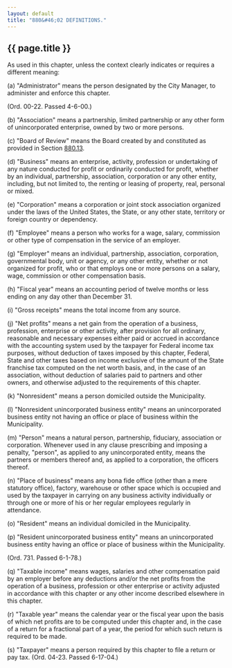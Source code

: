 ```yaml
---
layout: default 
title: "880&#46;02 DEFINITIONS."
---
```


{{ page.title }}
----------------

As used in this chapter, unless the context clearly indicates or
requires a different meaning:

​(a) "Administrator" means the person designated by the City Manager, to
administer and enforce this chapter.

(Ord. 00-22. Passed 4-6-00.)

​(b) "Association" means a partnership, limited partnership or any other
form of unincorporated enterprise, owned by two or more persons.

​(c) "Board of Review" means the Board created by and constituted as
provided in Section [880.13](3ff78c80.html).

​(d) "Business" means an enterprise, activity, profession or undertaking
of any nature conducted for profit or ordinarily conducted for profit,
whether by an individual, partnership, association, corporation or any
other entity, including, but not limited to, the renting or leasing of
property, real, personal or mixed.

​(e) "Corporation" means a corporation or joint stock association
organized under the laws of the United States, the State, or any other
state, territory or foreign country or dependency.

​(f) "Employee" means a person who works for a wage, salary, commission
or other type of compensation in the service of an employer.

​(g) "Employer" means an individual, partnership, association,
corporation, governmental body, unit or agency, or any other entity,
whether or not organized for profit, who or that employs one or more
persons on a salary, wage, commission or other compensation basis.

​(h) "Fiscal year" means an accounting period of twelve months or less
ending on any day other than December 31.

​(i) "Gross receipts" means the total income from any source.

​(j) "Net profits" means a net gain from the operation of a business,
profession, enterprise or other activity, after provision for all
ordinary, reasonable and necessary expenses either paid or accrued in
accordance with the accounting system used by the taxpayer for Federal
income tax purposes, without deduction of taxes imposed by this chapter,
Federal, State and other taxes based on income exclusive of the amount
of the State franchise tax computed on the net worth basis, and, in the
case of an association, without deduction of salaries paid to partners
and other owners, and otherwise adjusted to the requirements of this
chapter.

​(k) "Nonresident" means a person domiciled outside the Municipality.

​(l) "Nonresident unincorporated business entity" means an
unincorporated business entity not having an office or place of business
within the Municipality.

​(m) "Person" means a natural person, partnership, fiduciary,
association or corporation. Whenever used in any clause prescribing and
imposing a penalty, "person", as applied to any unincorporated entity,
means the partners or members thereof and, as applied to a corporation,
the officers thereof.

​(n) "Place of business" means any bona fide office (other than a mere
statutory office), factory, warehouse or other space which is occupied
and used by the taxpayer in carrying on any business activity
individually or through one or more of his or her regular employees
regularly in attendance.

​(o) "Resident" means an individual domiciled in the Municipality.

​(p) "Resident unincorporated business entity" means an unincorporated
business entity having an office or place of business within the
Municipality.

(Ord. 731. Passed 6-1-78.)

​(q) "Taxable income" means wages, salaries and other compensation paid
by an employer before any deductions and/or the net profits from the
operation of a business, profession or other enterprise or activity
adjusted in accordance with this chapter or any other income described
elsewhere in this chapter.

​(r) "Taxable year" means the calendar year or the fiscal year upon the
basis of which net profits are to be computed under this chapter and, in
the case of a return for a fractional part of a year, the period for
which such return is required to be made.

​(s) "Taxpayer" means a person required by this chapter to file a return
or pay tax. (Ord. 04-23. Passed 6-17-04.)
